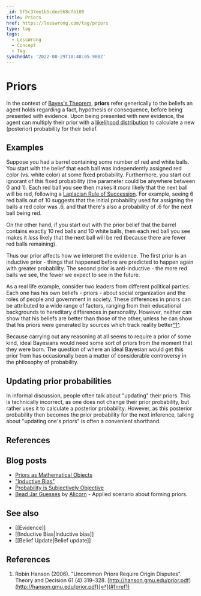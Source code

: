 ```yaml
---
_id: 5f5c37ee1b5cdee568cfb108
title: Priors
href: https://lesswrong.com/tag/priors
type: tag
tags:
  - LessWrong
  - Concept
  - Tag
synchedAt: '2022-08-29T10:48:05.980Z'
---
```

# Priors

In the context of [Bayes's Theorem](https://wiki.lesswrong.com/wiki/Bayes's_Theorem), **priors** refer generically to the beliefs an agent holds regarding a fact, hypothesis or consequence, before being presented with evidence. Upon being presented with new evidence, the agent can multiply their prior with a [likelihood distribution](https://wiki.lesswrong.com/wiki/likelihood_distribution) to calculate a new (posterior) probability for their belief.

## Examples

Suppose you had a barrel containing some number of red and white balls. You start with the belief that each ball was independently assigned red color (vs. white color) at some fixed probability. Furthermore, you start out ignorant of this fixed probability (the parameter could be anywhere between 0 and 1). Each red ball you see then makes it *more* likely that the next ball will be red, following a [Laplacian Rule of Succession](http://en.wikipedia.org/wiki/Rule_of_succession). For example, seeing 6 red balls out of 10 suggests that the initial probability used for assigning the balls a red color was .6, and that there's also a probability of .6 for the next ball being red.

On the other hand, if you start out with the prior belief that the barrel contains exactly 10 red balls and 10 white balls, then each red ball you see makes it *less* likely that the next ball will be red (because there are fewer red balls remaining).

Thus our prior affects how we interpret the evidence. The first prior is an inductive prior - things that happened before are predicted to happen again with greater probability. The second prior is anti-inductive - the more red balls we see, the fewer we expect to see in the future.

As a real life example, consider two leaders from different political parties. Each one has his own beliefs - priors - about social organization and the roles of people and government in society. These differences in priors can be attributed to a wide range of factors, ranging from their educational backgrounds to hereditary differences in personality. However, neither can show that his beliefs are better than those of the other, unless he can show that his priors were generated by sources which track reality better[^1^](#fn1).

Because carrying out any reasoning at all seems to require a prior of some kind, ideal Bayesians would need some sort of priors from the moment that they were born. The question of where an ideal Bayesian would get this prior from has occasionally been a matter of considerable controversy in the philosophy of probability.

## Updating prior probabilities

In informal discussion, people often talk about "updating" their priors. This is technically incorrect, as one does not change their prior probability, but rather uses it to calculate a posterior probability. However, as this posterior probability then becomes the prior probability for the next inference, talking about "updating one's priors" is often a convenient shorthand.

## References

## Blog posts

- [Priors as Mathematical Objects](http://lesswrong.com/lw/hk/priors_as_mathematical_objects/)
- ["Inductive Bias"](http://lesswrong.com/lw/hg/inductive_bias/)
- [Probability is Subjectively Objective](http://lesswrong.com/lw/s6/probability_is_subjectively_objective/)
- [Bead Jar Guesses](http://lesswrong.com/lw/em/bead_jar_guesses/) by [Alicorn](https://wiki.lesswrong.com/wiki/Alicorn) \- Applied scenario about forming priors.

## See also

- [[Evidence]]
- [[Inductive Bias|Inductive bias]]
- [[Belief Update|Belief update]]

## References

1.  Robin Hanson (2006). "Uncommon Priors Require Origin Disputes". Theory and Decision 61 (4) 319–328. [http://hanson.gmu.edu/prior.pdf](http://hanson.gmu.edu/prior.pdf)[↩](#fnref1)